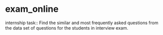 # exam_online
internship task::
   Find the similar and most frequently asked questions from the data set of questions for the students in interview exam.

